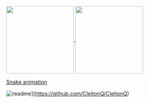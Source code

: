 <div>
  <a href="https://github.com/CleitonQ">
    <img height="180em" align="center" src="https://github-readme-stats.vercel.app/api?username=CleitonQ&show_icons=true&theme=react&include_all_commits=true&count_private=true"/>
    <img height="180em" align="center" src="https://github-readme-stats.vercel.app/api/top-langs/?username=CleitonQ&layout=compact&langs_count=7&theme=react" />
  </a>

  [Snake animation](https://github.com/CleitonQ/CleitonQ/blob/output/github-contribution-grid-snake.svg)

  ![readme](https://github-readme-stats.vercel.app/api/pin/?username=CleitonQ&repo=CleitonQ&theme=react)](https://github.com/CleitonQ/CleitonQ)
</div>
